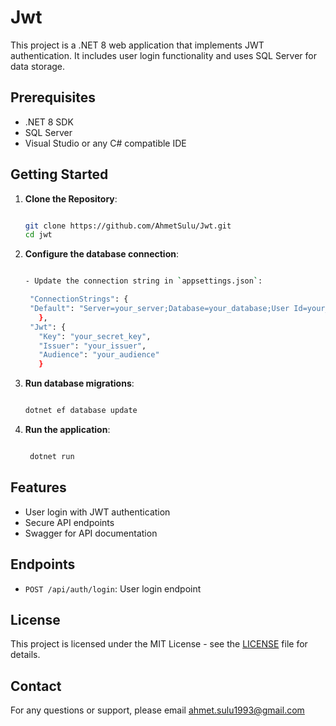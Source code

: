 # Jwt

This project is a .NET 8 web application that implements JWT authentication. It includes user login functionality and uses SQL Server for data storage.

## Prerequisites

- .NET 8 SDK
- SQL Server
- Visual Studio or any C# compatible IDE

## Getting Started

1. **Clone the Repository**:
 
   ```bash
   
   git clone https://github.com/AhmetSulu/Jwt.git
   cd jwt
   
2. **Configure the database connection**:
 
    ```bash
    
   - Update the connection string in `appsettings.json`:
    
     "ConnectionStrings": {
     "Default": "Server=your_server;Database=your_database;User Id=your_user;Password=your_password;"
       },
     "Jwt": {
       "Key": "your_secret_key",
       "Issuer": "your_issuer",
       "Audience": "your_audience"
       }

3. **Run database migrations**:
  
    ```bash
    
    dotnet ef database update

4. **Run the application**:
   
   ```bash
   
    dotnet run

## Features

- User login with JWT authentication
- Secure API endpoints
- Swagger for API documentation

## Endpoints

- `POST /api/auth/login`: User login endpoint

## License

This project is licensed under the MIT License - see the [LICENSE](LICENSE) file for details.

## Contact

For any questions or support, please email ahmet.sulu1993@gmail.com
